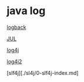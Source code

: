 # java log

[logback](./logback/0-logback-index.md)

[JUL](./JUL/0-JUC-index.md)

[log4j](./log4j/0-log4j-index.md)

[log4j2](./log4j2/0-log4j2-index.md)

[slf4j][./sl4j/0-slf4j-index.md]

